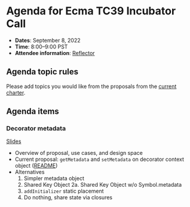 # Agenda for Ecma TC39 Incubator Call

- **Dates**: September 8, 2022
- **Time**: 8:00–9:00 PST
- **Attendee information**: [Reflector](https://github.com/tc39/Reflector/issues/445)

## Agenda topic rules

Please add topics you would like from the proposals from the [current charter](https://github.com/tc39/incubator-agendas/issues/26).

## Agenda items

### Decorator metadata

[Slides](https://slides.com/pzuraq/decorator-metadata-incubator)

- Overview of proposal, use cases, and design space
- Current proposal: `getMetadata` and `setMetadata` on decorator context object ([README](https://github.com/tc39/proposal-decorator-metadata))
- Alternatives
  1. Simpler metadata object
  2. Shared Key Object
    2a. Shared Key Object w/o Symbol.metadata
  3. `addInitializer` static placement
  4. Do nothing, share state via closures
